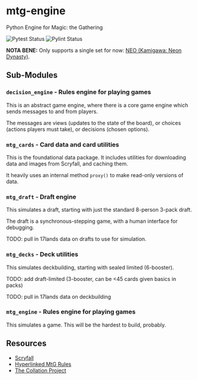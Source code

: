 # mtg-engine
Python Engine for Magic: the Gathering

![Pytest Status](https://github.com/machinaut/mtg-engine/actions/workflows/pytest.yml/badge.svg) ![Pylint Status](https://github.com/machinaut/mtg-engine/actions/workflows/pylint.yml/badge.svg)

**NOTA BENE:** Only supports a single set for now: [NEO (Kamigawa: Neon Dynasty)](https://scryfall.com/sets/neo).

## Sub-Modules

### `decision_engine` - Rules engine for playing games

This is an abstract game engine, where there is a core game engine which sends messages to and from players.

The messages are views (updates to the state of the board), or choices (actions players must take), or decisions (chosen options).

### `mtg_cards` - Card data and card utilities

This is the foundational data package.
It includes utilities for downloading data and images from Scryfall, and caching them.

It heavily uses an internal method `proxy()` to make read-only versions of data.

### `mtg_draft` - Draft engine

This simulates a draft, starting with just the standard 8-person 3-pack draft.

The draft is a synchronous-stepping game, with a human interface for debugging.

TODO: pull in 17lands data on drafts to use for simulation.

### `mtg_decks` - Deck utilities

This simulates deckbuilding, starting with sealed limited (6-booster).

TODO: add draft-limited (3-booster, can be <45 cards given basics in packs)

TODO: pull in 17lands data on deckbuilding

### `mtg_engine` - Rules engine for playing games

This simulates a game.  This will be the hardest to build, probably.

## Resources

* [Scryfall](https://scryfall.com/sets/neo)
* [Hyperlinked MtG Rules](https://yawgatog.com/resources/magic-rules/)
* [The Collation Project](https://www.lethe.xyz/mtg/collation/index.html)
